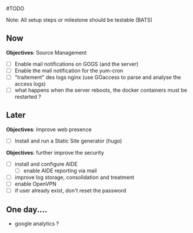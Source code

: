 #TODO


Note: All setup steps or milestone should be testable (BATS)

## Now

**Objectives**: Source Management
- [ ] Enable mail notifications on GOGS (and the server)
- [ ] Enable the mail notification for the yum-cron
- [ ] "traitement" des logs nginx (use GOaccess to parse and analyse the access logs)
- [ ] what happens when the server reboots, the docker containers must be restarted ?

## Later

**Objectives**: Improve web presence
- [ ] Install and run a Static Site generator (hugo)


**Objectives**: further improve the security

- [ ] install and configure AIDE
    - [ ] enable AIDE reporting via mail
- [ ] improve log storage, consolidation and treatment
- [ ] enable OpenVPN
- [ ] if user already exist, don't reset the password

## One day....
- google analytics ?



